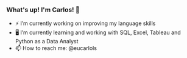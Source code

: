 ### What's up! I'm Carlos! 👋

- ⚡ I’m currently working on improving my language skills
- 🖥️ I’m currently learning and working with SQL, Excel, Tableau and Python as a Data Analyst
- 📫 How to reach me: @eucarlols
